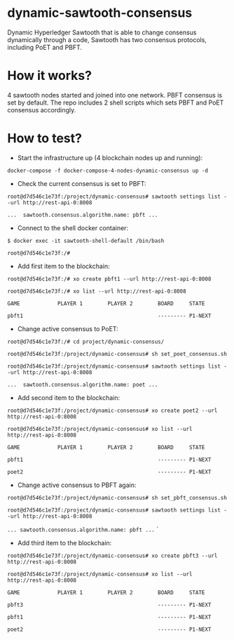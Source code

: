 # dynamic-sawtooth-consensus
Dynamic Hyperledger Sawtooth that is able to change consensus dynamically through a code, Sawtooth has two consensus protocols, including PoET and PBFT. 

# How it works?

4 sawtooth nodes started and joined into one network. PBFT consensus is set by default. The repo includes 2 shell scripts which sets PBFT and PoET consensus accordingly.

# How to test?

- Start the infrastructure up (4 blockchain nodes up and running):

`docker-compose -f docker-compose-4-nodes-dynamic-consensus up -d`

- Check the current consensus is set to PBFT:

`root@d7d546c1e73f:/project/dynamic-consensus# sawtooth settings list --url http://rest-api-0:8008`

`... 
sawtooth.consensus.algorithm.name: pbft
...`

- Connect to the shell docker container:

`$ docker exec -it sawtooth-shell-default /bin/bash`

`root@d7d546c1e73f:/#`

- Add first item to the blockchain:

`root@d7d546c1e73f:/# xo create pbft1 --url http://rest-api-0:8008`

`root@d7d546c1e73f:/# xo list --url http://rest-api-0:8008`

`GAME            PLAYER 1        PLAYER 2        BOARD     STATE`

`pbft1                                           --------- P1-NEXT`

- Change active consensus to PoET:

`root@d7d546c1e73f:/# cd project/dynamic-consensus/`

`root@d7d546c1e73f:/project/dynamic-consensus# sh set_poet_consensus.sh`

`root@d7d546c1e73f:/project/dynamic-consensus# sawtooth settings list --url http://rest-api-0:8008`

`... 
sawtooth.consensus.algorithm.name: poet
...`

- Add second item to the blockchain:

`root@d7d546c1e73f:/project/dynamic-consensus# xo create poet2 --url http://rest-api-0:8008`

`root@d7d546c1e73f:/project/dynamic-consensus# xo list --url http://rest-api-0:8008`

`GAME            PLAYER 1        PLAYER 2        BOARD     STATE`

`pbft1                                           --------- P1-NEXT`

`poet2                                           --------- P1-NEXT`

- Change active consensus to PBFT again:

`root@d7d546c1e73f:/project/dynamic-consensus# sh set_pbft_consensus.sh`

`root@d7d546c1e73f:/project/dynamic-consensus# sawtooth settings list --url http://rest-api-0:8008`

`... sawtooth.consensus.algorithm.name: pbft ...`
`
- Add third item to the blockchain:

`root@d7d546c1e73f:/project/dynamic-consensus# xo create pbft3 --url http://rest-api-0:8008`

`root@d7d546c1e73f:/project/dynamic-consensus# xo list --url http://rest-api-0:8008`

`GAME            PLAYER 1        PLAYER 2        BOARD     STATE`

`pbft3                                           --------- P1-NEXT`

`pbft1                                           --------- P1-NEXT`

`poet2                                           --------- P1-NEXT`
